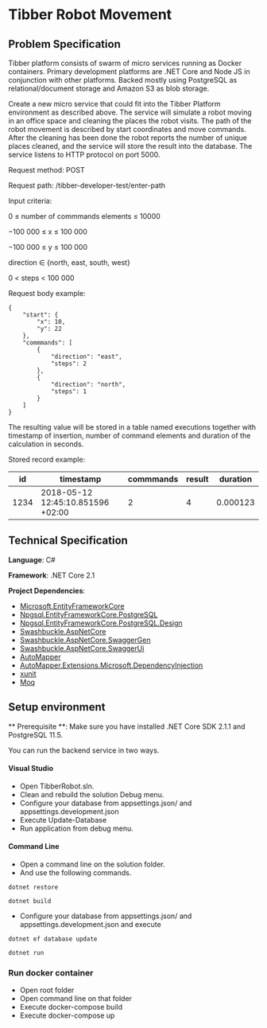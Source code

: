 # Tibber Robot Movement
## Problem Specification
Tibber platform consists of swarm of micro services running as Docker containers. Primary development platforms are .NET Core and Node JS in conjunction with other platforms. Backed mostly using PostgreSQL as relational/document storage and Amazon S3 as blob storage.

Create a new micro service that could fit into the Tibber Platform environment as described above. The service will simulate a robot moving in an office space and cleaning the places the robot visits. The path of the robot movement is described by start coordinates and move commands. After the cleaning has been done the robot reports the number of unique places cleaned, and the service will store the result into the database. The service listens to HTTP protocol on port 5000.

Request method: POST

Request path: /tibber-developer-test/enter-path

Input criteria:

0 ≤ number of commmands elements ≤ 10000

−100 000 ≤ x ≤ 100 000

−100 000 ≤ y ≤ 100 000

direction ∈ {north, east, south, west}

0 < steps < 100 000

Request body example:

```
{
    "start": {
        "x": 10,
        "y": 22
    },
    "commmands": [
        {
            "direction": "east",
            "steps": 2
        },
        {
            "direction": "north",
            "steps": 1
        }
    ]
}
```


The resulting value will be stored in a table named executions together with timestamp of insertion, number of command elements and duration of the calculation in seconds.

Stored record example:

| id  | timestamp | commmands | result | duration
| ------------- | ------------- | ------------- | ------------- | ------------- |
| 1234  | 2018-05-12 12:45:10.851596 +02:00 | 2 | 4 | 0.000123 |


## Technical Specification

**Language**: C#

**Framework**: .NET Core 2.1

**Project Dependencies**: 
- [Microsoft.EntityFrameworkCore](https://github.com/aspnet/EntityFrameworkCore)
- [Npgsql.EntityFrameworkCore.PostgreSQL](https://github.com/npgsql/Npgsql.EntityFrameworkCore.PostgreSQL)
- [Npgsql.EntityFrameworkCore.PostgreSQL.Design](https://github.com/npgsql/Npgsql.EntityFrameworkCore.PostgreSQL)
- [Swashbuckle.AspNetCore](https://github.com/domaindrivendev/Swashbuckle.AspNetCore)
- [Swashbuckle.AspNetCore.SwaggerGen](https://github.com/domaindrivendev/Swashbuckle.AspNetCore)
- [Swashbuckle.AspNetCore.SwaggerUi](https://github.com/domaindrivendev/Swashbuckle.AspNetCore)
- [AutoMapper](https://github.com/AutoMapper/AutoMapper)
- [AutoMapper.Extensions.Microsoft.DependencyInjection](https://github.com/AutoMapper/AutoMapper.Extensions.Microsoft.DependencyInjection)
- [xunit](https://github.com/xunit/xunit)
- [Moq](https://github.com/moq/moq4)

## Setup environment
** Prerequisite **: Make sure you have installed .NET Core SDK 2.1.1 and PostgreSQL 11.5.

You can run the backend service in two ways.
#### Visual Studio
- Open TibberRobot.sln.
- Clean and rebuild the solution Debug menu.
- Configure your database from appsettings.json/ and appsettings.development.json
- Execute Update-Database
- Run application from debug menu.

#### Command Line
- Open a command line on the solution folder. 
- And use the following commands.

```dotnet restore```

```dotnet build ```
- Configure your database from appsettings.json/ and appsettings.development.json and execute

```dotnet ef database update```

```dotnet run```

### Run docker container
- Open root folder
- Open command line on that folder
- Execute docker-compose build
- Execute docker-compose up

